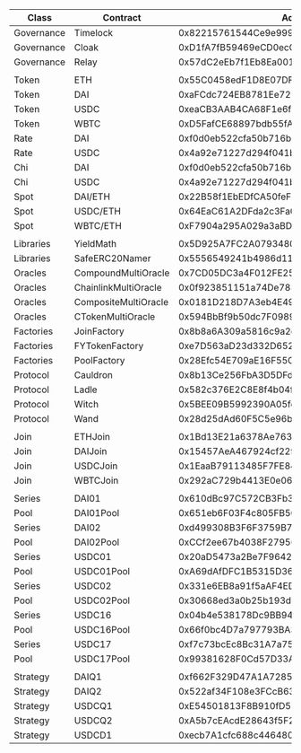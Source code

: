 | Class      | Contract             | Address                                    | Notes          |
| ---------- | -------------------- | ------------------------------------------ | -------------- |
| Governance | Timelock             | 0x82215761544Ce9e999f26f29B739e93dd0fa211F |                |
| Governance | Cloak                | 0xD1fA7fB59469eCD0ecC92f4396d513e9b8618E01 |                |
| Governance | Relay                | 0x57dC2eEb7f1Eb8Ea00125aD727537AB1f1F02274 |                |
|            |                      |                                            |                |
| Token      | ETH                  | 0x55C0458edF1D8E07DF9FB44B8960AecC515B4492 | 0x303000000000 |
| Token      | DAI                  | 0xaFCdc724EB8781Ee721863db1B15939675996484 | 0x303100000000 |
| Token      | USDC                 | 0xeaCB3AAB4CA68F1e6f38D56bC5FCc499B76B4e2D | 0x303200000000 |
| Token      | WBTC                 | 0xD5FafCE68897bdb55fA11Dd77858Df7a9a458D92 | 0x303300000000 |
| Rate       | DAI                  | 0xf0d0eb522cfa50b716b3b1604c4f0fa6f04376ad | Compound       |
| Rate       | USDC                 | 0x4a92e71227d294f041bd82dd8f78591b75140d63 | Compound       |
| Chi        | DAI                  | 0xf0d0eb522cfa50b716b3b1604c4f0fa6f04376ad | Compound       |
| Chi        | USDC                 | 0x4a92e71227d294f041bd82dd8f78591b75140d63 | Compound       |
| Spot       | DAI/ETH              | 0x22B58f1EbEDfCA50feF632bD73368b2FdA96D541 | Chainlink      |
| Spot       | USDC/ETH             | 0x64EaC61A2DFda2c3Fa04eED49AA33D021AeC8838 | Chainlink      |
| Spot       | WBTC/ETH             | 0xF7904a295A029a3aBDFFB6F12755974a958C7C25 | Chainlink      |
|            |                      |                                            |                |
| Libraries  | YieldMath            | 0x5D925A7FC2A0793480Aae556bC453Ac3E699191F |                |
| Libraries  | SafeERC20Namer       | 0x5556549241b4986d1150A46Ac0AE1129f6220214 |                |
| Oracles    | CompoundMultiOracle  | 0x7CD05DC3a4F012FE255C82a933F9a98f81Ae7e80 |                |
| Oracles    | ChainlinkMultiOracle | 0x0f923851151a74De7855f1dEFcFC495950c3AEf8 |                |
| Oracles    | CompositeMultiOracle | 0x0181D218D7A3eb4E49537DA09a419Eda385D0651 |                |
| Oracles    | CTokenMultiOracle    | 0x594BbBf9b50dc7F0989B02f14dAA0Bd417C7586C |                |
| Factories  | JoinFactory          | 0x8b8a6A309a5816c9a2c1707Cb7e59B9A083E14D8 |                |
| Factories  | FYTokenFactory       | 0xe7D563aD23d332D6529A7dd67b96Cf99a097E9Fc |                |
| Factories  | PoolFactory          | 0x28Efc54E709aE16F55C6AD3395741C70d5Ee77c9 |                |
| Protocol   | Cauldron             | 0x8b13Ce256FbA3D5DFdE4d475eE5b1919965B997f |                |
| Protocol   | Ladle                | 0x582c376E2C8E8f4b04f7A02b2A86Bda093850B2a |                |
| Protocol   | Witch                | 0x5BEE09B5992390A05fdC53a5069dc3A9EEc73339 |                |
| Protocol   | Wand                 | 0x28d25dAd60F5C5e96bE622B9FCB7E3e896AAC579 |                |
|            |                      |                                            |                |
| Join       | ETHJoin              | 0x1Bd13E21a6378Ae76314B47F4412323389B9539e |                |
| Join       | DAIJoin              | 0x15457AeA467924cf22962513E3734204577338Aa |                |
| Join       | USDCJoin             | 0x1EaaB79113485F7FE84cD963a915f4E2bbCFdE2F |                |
| Join       | WBTCJoin             | 0x292aC729b4413E0e06c6FecA29f81dF1e2D00E2d |                |
|            |                      |                                            |                |
| Series     | DAI01                | 0x610dBc97C572CB3Fb387A430697a6CA4B2968B1c |                |
| Pool       | DAI01Pool            | 0x651eb6F03F4c805FB5C772D1A05dC88F23c47f1c |                |
| Series     | DAI02                | 0xd499308B3F6F3759B72b8864f111F9D288c8D948 |                |
| Pool       | DAI02Pool            | 0xCCf2ee67b4038F2795C5486191cFCc25a6d65e15 |                |
| Series     | USDC01               | 0x20aD5473a2Be7F96420BC02b41Bc69C31652B591 |                |
| Pool       | USDC01Pool           | 0xA69dAfDFC1B5315D36A8c108EBA22129BAeE0D2E |                |
| Series     | USDC02               | 0x331e6EB8a91f5aAF4EDC6c2EAEc08a56aED41F6B |                |
| Pool       | USDC02Pool           | 0x30668ed3a0b25b193d492D4C4f4F7Aa4CBaDF581 |                |
| Series     | USDC16               | 0x04b4e538178Dc9BB9421D271E79Dcd0d793faE8a |                |
| Pool       | USDC16Pool           | 0x66f0bc4D7a797793BA3d51740B98aa458Ce8Eef6 |                |
| Series     | USDC17               | 0xf7c73bcEc8Bc31A7a75c76097DaEeC5F8F8dFCF1 |                |
| Pool       | USDC17Pool           | 0x99381628F0Cd57D33AB365D60Ff6c9a6CfCd0168 |                |
|            |                      |                                            |                |
| Strategy   | DAIQ1                | 0xf662F329D47A1A728575fF62e61De2aDD1Fb2D0f |                |
| Strategy   | DAIQ2                | 0x522af34F108e3FCcB6309405a70EAD14F2E3f539 |                |
| Strategy   | USDCQ1               | 0xE54501813F8B910fD59B6B639dd9D207a600c160 |                |
| Strategy   | USDCQ2               | 0xA5b7cEAcdE28643f5F2E3F9fea98C056e046827b |                |
| Strategy   | USDCD1               | 0xecb7A1cfc688c446480512868061c420f2994790 |